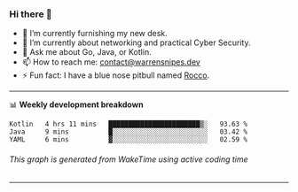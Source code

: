 ### Hi there 👋

- 🔭 I’m currently furnishing my new desk.
- 🌱 I’m currently about networking and practical Cyber Security.
- 💬 Ask me about Go, Java, or Kotlin.
- 📫 How to reach me: contact@warrensnipes.dev
- ⚡ Fun fact: I have a blue nose pitbull named [Rocco](https://i.imgur.com/iLsSCKu.jpg).

-------

📊 **Weekly development breakdown**
<!--START_SECTION:waka-->
```text
Kotlin   4 hrs 11 mins   ███████████████████████▒░   93.63 % 
Java     9 mins          █░░░░░░░░░░░░░░░░░░░░░░░░   03.42 % 
YAML     6 mins          ▓░░░░░░░░░░░░░░░░░░░░░░░░   02.59 % 
```
<!--END_SECTION:waka-->
###### *This graph is generated from WakeTime using active coding time*
-------
